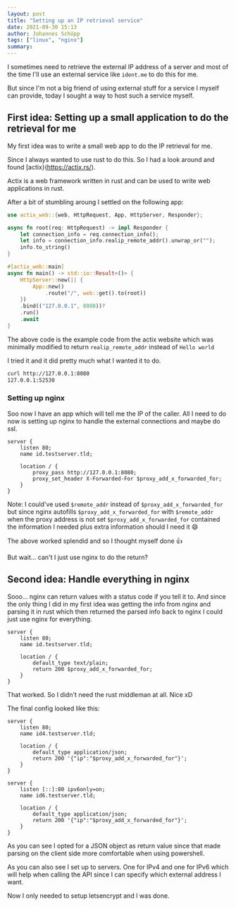 ```yaml
---
layout: post
title: "Setting up an IP retrieval service"
date: 2021-09-30 15:13
author: Johannes Schöpp
tags: ["linux", "nginx"]
summary: 
---
```


I sometimes need to retrieve the external IP address of a server and most of the
time I'll use an external service like `ident.me` to do this for me.

But since I'm not a big friend of using external stuff for a service I myself
can provide, today I sought a way to host such a service myself.

<!--more-->

## First idea: Setting up a small application to do the retrieval for me

My first idea was to write a small web app to do the IP retrieval for me.

Since I always wanted to use rust to do this. So I had a look around and found
[actix}(<https://actix.rs/>).

Actix is a web framework written in rust and can be used to write web
applications in rust.

After a bit of stumbling aroung I settled on the following app:

```rust
use actix_web::{web, HttpRequest, App, HttpServer, Responder};

async fn root(req: HttpRequest) -> impl Responder {
    let connection_info = req.connection_info();
    let info = connection_info.realip_remote_addr().unwrap_or("");
    info.to_string()
}

#[actix_web::main]
async fn main() -> std::io::Result<()> {
    HttpServer::new(|| {
        App::new()
            .route("/", web::get().to(root))
    })
    .bind(("127.0.0.1", 8080))?
    .run()
    .await
}
```

The above code is the example code from the actix website which was minimally
modified to return `realip_remote_addr` instead of `Hello world`

I tried it and it did pretty much what I wanted it to do.

```bash
curl http://127.0.0.1:8080
127.0.0.1:52530
```

### Setting up nginx

Soo now I have an app which will tell me the IP of the caller. All I need to do
now is setting up nginx to handle the external connections and maybe do ssl.

```nginx
server {
    listen 80;
    name id.testserver.tld;

    location / {
        proxy_pass http://127.0.0.1:8080;
        proxy_set_header X-Forwarded-For $proxy_add_x_forwarded_for;
    }
}
```

Note: I could've used `$remote_addr` instead of `$proxy_add_x_forwarded_for` but
since nginx autofills `$proxy_add_x_forwarded_for` with `$remote_addr` when the
proxy address is not set `$proxy_add_x_forwarded_for` contained the information
I needed plus extra information should I need it 😄

The above worked splendid and so I thought myself done 👍

But wait... can't I just use nginx to do the return?

## Second idea: Handle everything in nginx

Sooo... nginx can return values with a status code if you tell it to. And since
the only thing I did in my first idea was getting the info from nginx and
parsing it in rust which then returned the parsed info back to nginx I could
just use nginx for everything.

```nginx
server {
    listen 80;
    name id.testserver.tld;

    location / {
        default_type text/plain;
        return 200 $proxy_add_x_forwarded_for;
    }
}
```

That worked. So I didn't need the rust middleman at all. Nice xD

The final config looked like this:

```nginx
server {
    listen 80;
    name id4.testserver.tld;

    location / {
        default_type application/json;
        return 200 '{"ip":"$proxy_add_x_forwarded_for"}';
    }
}

server {
    listen [::]:80 ipv6only=on;
    name id6.testserver.tld;

    location / {
        default_type application/json;
        return 200 '{"ip":"$proxy_add_x_forwarded_for"}';        
    }
}
```

As you can see I opted for a JSON object as return value since that made parsing
on the client side more comfortable when using powershell.

As you can also see I set up to servers. One for IPv4 and one for IPv6 which
will help when calling the API since I can specify which external address I
want.

Now I only needed to setup letsencrypt and I was done.
